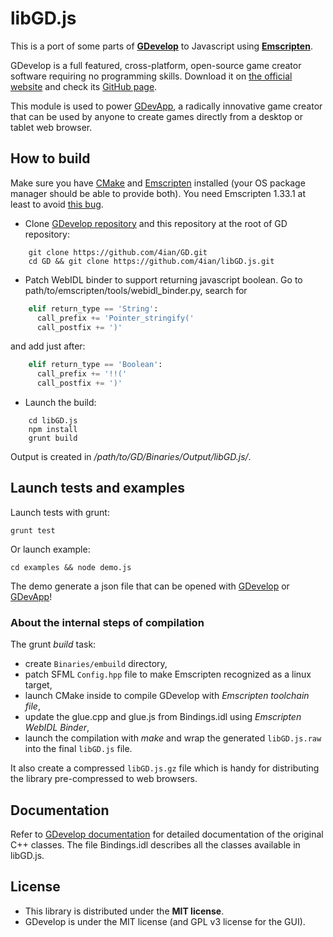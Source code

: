 libGD.js
========

This is a port of some parts of **[GDevelop]** to Javascript using **[Emscripten]**.

GDevelop is a full featured, cross-platform, open-source game creator software requiring no programming skills. Download it on [the official website](http://compilgames.net) and check its [GitHub page](https://github.com/4ian/GD).

This module is used to power [GDevApp], a radically innovative game creator that can be used by anyone to create games directly from a desktop or tablet web browser.

How to build
------------

Make sure you have [CMake](http://www.cmake.org/) and [Emscripten](https://github.com/kripken/emscripten) installed (your OS package manager should be able to provide both). You need Emscripten 1.33.1 at least to avoid [this bug](https://github.com/kripken/emscripten/pull/3479).

* Clone [GDevelop repository](https://github.com/4ian/GD) and this repository at the root of GD repository:

```shell
    git clone https://github.com/4ian/GD.git
    cd GD && git clone https://github.com/4ian/libGD.js.git
```

* Patch WebIDL binder to support returning javascript boolean. Go to path/to/emscripten/tools/webidl_binder.py, search for

```python
    elif return_type == 'String':
      call_prefix += 'Pointer_stringify('
      call_postfix += ')'
```

and add just after:

```python
    elif return_type == 'Boolean':
      call_prefix += '!!('
      call_postfix += ')'
```

* Launch the build:

```shell
    cd libGD.js
    npm install
    grunt build
```

Output is created in */path/to/GD/Binaries/Output/libGD.js/*.

Launch tests and examples
-------------------------

Launch tests with grunt:

    grunt test

Or launch example:

    cd examples && node demo.js

The demo generate a json file that can be opened with [GDevelop] or [GDevApp]!

### About the internal steps of compilation

The grunt *build* task:

 * create `Binaries/embuild` directory, 
 * patch SFML `Config.hpp` file to make Emscripten recognized as a linux target,
 * launch CMake inside to compile GDevelop with *Emscripten toolchain file*, 
 * update the glue.cpp and glue.js from Bindings.idl using *Emscripten WebIDL Binder*, 
 * launch the compilation with *make* and wrap the generated `libGD.js.raw` into the final `libGD.js` file.

It also create a compressed `libGD.js.gz` file which is handy for distributing the library pre-compressed to web browsers.

Documentation
-------------

Refer to [GDevelop documentation](http://4ian.github.io/GD-Documentation/GDCore%20Documentation/) for detailed documentation of the original C++ classes. The file Bindings.idl describes all the classes available in libGD.js.

License
-------

* This library is distributed under the **MIT license**.
* GDevelop is under the MIT license (and GPL v3 license for the GUI).

[GDevelop]: https://github.com/4ian/GD
[GDevApp]: https://gdevapp.com
[Emscripten]: https://github.com/kripken/emscripten
